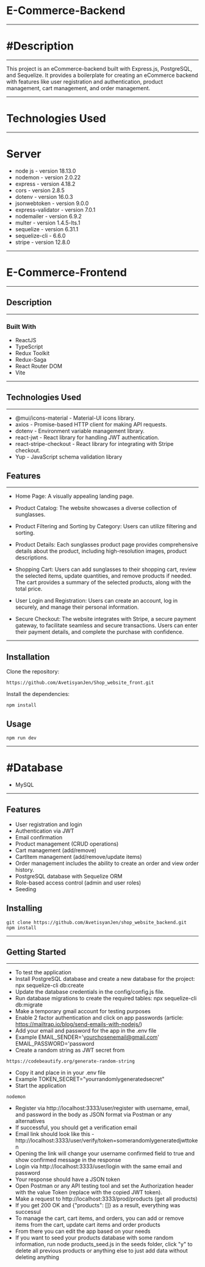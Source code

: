 # E-Commerce-Backend
***
# #Description
***
This project is an eCommerce-backend built with Express.js, PostgreSQL, and Sequelize. It provides a boilerplate for
creating an eCommerce backend with features like user registration and authentication, product management, cart
management, and order management.
***
# Technologies Used
***
# Server
- node js - version 18.13.0
- nodemon - version 2.0.22
- express - version 4.18.2
- cors - version 2.8.5
- dotenv - version 16.0.3
- jsonwebtoken - version 9.0.0
- express-validator - version 7.0.1
- nodemailer - version 6.9.2
- multer - version 1.4.5-lts.1
- sequelize - version 6.31.1
- sequelize-cli - 6.6.0
- stripe - version 12.8.0
***
# E-Commerce-Frontend
***
## Description
***
### Built With
- ReactJS
- TypeScript
- Redux Toolkit
- Redux-Saga
- React Router DOM
- Vite
***
## Technologies Used
***
- @mui/icons-material - Material-UI icons library.
- axios - Promise-based HTTP client for making API requests.
- dotenv - Environment variable management library.
- react-jwt - React library for handling JWT authentication.
- react-stripe-checkout - React library for integrating with Stripe checkout.
- Yup - JavaScript schema validation library 
## Features
***
- Home Page: A visually appealing landing page.

- Product Catalog: The website showcases a diverse collection of sunglasses.

- Product Filtering and Sorting by Category: Users can utilize filtering and sorting.

- Product Details: Each sunglasses product page provides comprehensive details about the product, including high-resolution images, product descriptions.

- Shopping Cart: Users can add sunglasses to their shopping cart, review the selected items, update quantities, and remove products if needed. The cart provides a summary of the selected products, along with the total price.

- User Login and Registration: Users can create an account, log in securely, and manage their personal information.

- Secure Checkout: The website integrates with Stripe, a secure payment gateway, to facilitate seamless and secure transactions. Users can enter their payment details, and complete the purchase with confidence.
***
## Installation
Clone the repository:
```
https://github.com/AvetisyanJen/Shop_website_front.git
``` 
Install the dependencies:
```
npm install
```
## Usage
```
npm run dev
```
***
# #Database
- MySQL
***
## Features
- User registration and login
- Authentication via JWT
- Email confirmation
- Product management (CRUD operations)
- Cart management (add/remove)
- CartItem management (add/remove/update items)
- Order management includes the ability to create an order and view order history.
- PostgreSQL database with Sequelize ORM
- Role-based access control (admin and user roles)
- Seeding
## Installing
```
git clone https://github.com/AvetisyanJen/shop_website_backend.git
npm install
```
***
## Getting Started
***
- To test the application
- Install PostgreSQL database and create a new database for the project: npx sequelize-cli db:create
- Update the database credentials in the config/config.js file.
- Run database migrations to create the required tables: npx sequelize-cli db:migrate
- Make a temporary gmail account for testing purposes
- Enable 2 factor authentication and click on app passwords (article: https://mailtrap.io/blog/send-emails-with-nodejs/)
- Add your email and password for the app in the .env file
- Example EMAIL_SENDER='yourchosenemail@gmail.com' EMAIL_PASSWORD='password
- Create a random string as JWT secret from
```
https://codebeautify.org/generate-random-string
```
- Copy it and place in in your .env file
- Example TOKEN_SECRET="yourrandomlygeneratedsecret"
- Start the application
```
nodemon
```
- Register via http://localhost:3333/user/register with username, email, and password in the body as JSON format via Postman or any alternatives
- If successful, you should get a verification email
- Email link should look like this - http://localhost:3333/user/verify/token=somerandomlygeneratedjwttoken
- Opening the link will change your username confirmed field to true and show confirmed message in the response
- Login via http://localhost:3333/user/login with the same email and password
- Your response should have a JSON token
- Open Postman or any API testing tool and set the Authorization header with the value Token (replace with the copied JWT token).
- Make a request to http://localhost:3333/prod/products (get all products)
- If you get 200 OK and {"products": []} as a result, everything was successul
- To manage the cart, cart items, and orders, you can add or remove items from the cart, update cart items and order products
- From there you can edit the app based on your needs
- If you want to seed your products database with some random information, run node products_seed.js in the seeds folder, click "y" to delete all previous products or anything else to just add data without deleting anything


 

